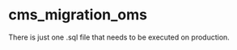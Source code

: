 cms_migration_oms
=================

There is just one .sql file that needs to be executed on production.
